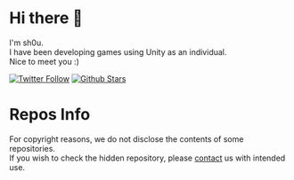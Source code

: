 # Hi there 👋

I'm sh0u.  
I have been developing games using Unity as an individual.  
Nice to meet you :)  

[![Twitter Follow](https://img.shields.io/twitter/follow/sh0ou?style=social)](https://twitter.com/sh0ou)
[![Github Stars](https://img.shields.io/github/stars/sh0ou?style=social)](https://github.com/sh0ou)

# Repos Info

For copyright reasons, we do not disclose the contents of some repositories.<br/>
If you wish to check the hidden repository, please [contact](https://sh0u.jp/contact) us with intended use.
